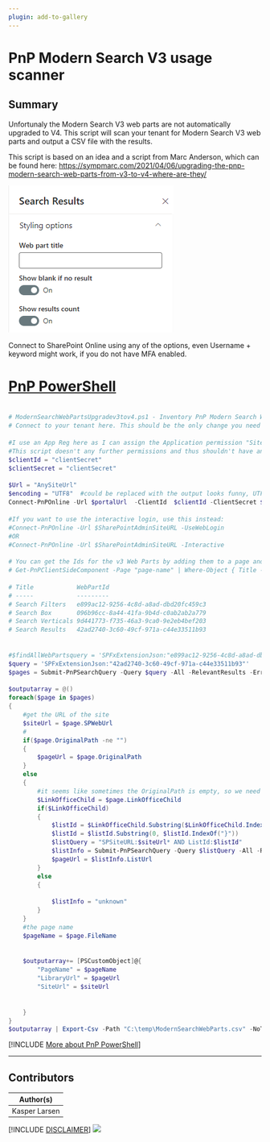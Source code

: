 ```yaml
---
plugin: add-to-gallery
---
```


# PnP Modern Search V3 usage scanner

## Summary

Unfortunaly the Modern Search V3 web parts are not automatically upgraded to V4. This script will scan your tenant for Modern Search V3 web parts and output a CSV file with the results.

This script is based on an idea and a script from Marc Anderson, which can be found here: https://sympmarc.com/2021/04/06/upgrading-the-pnp-modern-search-web-parts-from-v3-to-v4-where-are-they/

![Example Screenshot](assets/example.png)

Connect to SharePoint Online using any of the options, even Username + keyword might work,  if you do not have MFA enabled. 

# [PnP PowerShell](#tab/pnpps)

```powershell

# ModernSearchWebPartsUpgradev3tov4.ps1 - Inventory PnP Modern Search Web Parts usage to upgrade from v3 to v4
# Connect to your tenant here. This should be the only change you need to make to use this script.

#I use an App Reg here as I can assign the Application permission "Sites.Read.All" (SharePoint section) in the app formerly known as Azure AD.
#This script doesn't any further permissions and thus shouldn't have any further permissions.:-)
$clientId = "clientSecret"
$clientSecret = "clientSecret"

$Url = "AnySiteUrl"
$encoding = "UTF8"  #could be replaced with the output looks funny, UTF8BOM for scandinavian characters
Connect-PnPOnline -Url $portalUrl  -ClientId  $clientId -ClientSecret $clientSecret -WarningAction Ignore

#If you want to use the interactive login, use this instead:
#Connect-PnPOnline -Url $SharePointAdminSiteURL -UseWebLogin
#OR
#Connect-PnPOnline -Url $SharePointAdminSiteURL -Interactive

# You can get the Ids for the v3 Web Parts by adding them to a page and running:
# Get-PnPClientSideComponent -Page "page-name" | Where-Object { Title -ne $null } | Select-Object Title, WebPartId

# Title            WebPartId
# -----            ---------
# Search Filters   e899ac12-9256-4c8d-a8ad-dbd20fc459c3
# Search Box       096b96cc-8a44-41fa-9b4d-c0ab2ab2a779
# Search Verticals 9d441773-f735-46a3-9ca0-9e2eb4bef203
# Search Results   42ad2740-3c60-49cf-971a-c44e33511b93


#$findAllWebPartsquery = 'SPFxExtensionJson:"e899ac12-9256-4c8d-a8ad-dbd20fc459c3" OR SPFxExtensionJson:"096b96cc-8a44-41fa-9b4d-c0ab2ab2a779" OR SPFxExtensionJson:"9d441773-f735-46a3-9ca0-9e2eb4bef203" OR SPFxExtensionJson:"9d441773-f735-46a3-9ca0-9e2eb4bef203" OR SPFxExtensionJson:"42ad2740-3c60-49cf-971a-c44e33511b93"'
$query = 'SPFxExtensionJson:"42ad2740-3c60-49cf-971a-c44e33511b93"'
$pages = Submit-PnPSearchQuery -Query $query -All -RelevantResults -ErrorAction SilentlyContinue -SelectProperties LinkOfficeChild,SPWebUrl,OriginalPath, Filename 

$outputarray = @()
foreach($page in $pages)
{
    #get the URL of the site
    $siteUrl = $page.SPWebUrl
    #
    if($page.OriginalPath -ne "")
    {
        $pageUrl = $page.OriginalPath
    }
    else
    {
        #it seems like sometimes the OriginalPath is empty, so we need to get the page name from the filename and the library from the LinkOfficeChild
        $LinkOfficeChild = $page.LinkOfficeChild
        if($LinkOfficeChild)
        {
            $listId = $LinkOfficeChild.Substring($LinkOfficeChild.IndexOf("listid=")+8 )
            $listId = $listId.Substring(0, $listId.IndexOf("}"))
            $listQuery = "SPSiteURL:$siteUrl* AND ListId:$listId"
            $listInfo = Submit-PnPSearchQuery -Query $listQuery -All -RelevantResults -ErrorAction SilentlyContinue -SelectProperties Title,SiteId,WebId,WebTemplate,WebTemplateId,WebUrl, ListUrl
            $pageUrl = $listInfo.ListUrl
        }
        else
        {

            $listInfo = "unknown"
        }
    }
    #the page name
    $pageName = $page.FileName
    
    
    $outputarray+= [PSCustomObject]@{
        "PageName" = $pageName
        "LibraryUrl" = $pageUrl
        "SiteUrl" = $siteUrl
        
       
    }
}
$outputarray | Export-Csv -Path "C:\temp\ModernSearchWebParts.csv" -NoTypeInformation -Delimiter "|" -Encoding $encoding

```
[!INCLUDE [More about PnP PowerShell](../../docfx/includes/MORE-PNPPS.md)]
***


## Contributors

| Author(s) |
|-----------|
| Kasper Larsen |

[!INCLUDE [DISCLAIMER](../../docfx/includes/DISCLAIMER.md)]
<img src="https://m365-visitor-stats.azurewebsites.net/script-samples/scripts/pnp-modern-searchv3-scanner" aria-hidden="true" />
